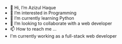 - 👋 Hi, I’m Azizul Haque
- 👀 I’m interested in Programming
- 🌱 I’m currently learning Python
- 💞️ I’m looking to collaborate with a web developer
- 📫 How to reach me ...
- I'm currently working as a full-stack web developer

<!---
devazizulhaque/devazizulhaque is a ✨ special ✨ repository because its `README.md` (this file) appears on your GitHub profile.
You can click the Preview link to take a look at your changes.
--->
